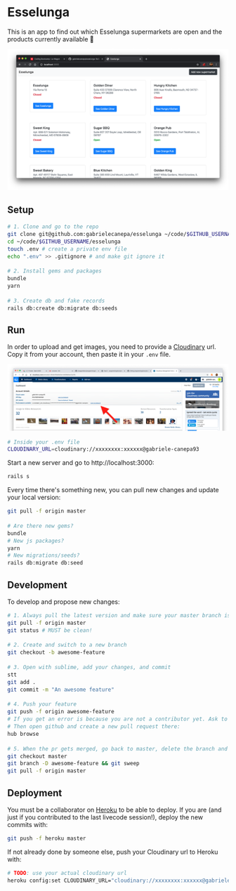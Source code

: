 # Esselunga

This is an app to find out which Esselunga supermarkets are open and the products currently available 🧻

![](./app/assets/images/screenshot.png)

## Setup

```sh
# 1. Clone and go to the repo
git clone git@github.com:gabrielecanepa/esselunga ~/code/$GITHUB_USERNAME
cd ~/code/$GITHUB_USERNAME/esselunga
touch .env # create a private env file
echo ".env" >> .gitignore # and make git ignore it

# 2. Install gems and packages
bundle
yarn

# 3. Create db and fake records
rails db:create db:migrate db:seeds
```

## Run

In order to upload and get images, you need to provide a [Cloudinary](https://cloudinary.com/users/register/free) url. Copy it from your account, then paste it in your `.env` file.

![](./app/assets/images/cloudinary.png)

```sh
# Inside your .env file
CLOUDINARY_URL=cloudinary://xxxxxxxx:xxxxxx@gabriele-canepa93
```

Start a new server and go to http://localhost:3000:

```sh
rails s
```

Every time there's something new, you can pull new changes and update your local version:

```sh
git pull -f origin master

# Are there new gems?
bundle
# New js packages?
yarn
# New migrations/seeds?
rails db:migrate db:seed
```

## Development

To develop and propose new changes:

```sh
# 1. Always pull the latest version and make sure your master branch is clean
git pull -f origin master
git status # MUST be clean!

# 2. Create and switch to a new branch
git checkout -b awesome-feature

# 3. Open with sublime, add your changes, and commit
stt
git add .
git commit -m "An awesome feature"

# 4. Push your feature
git push -f origin awesome-feature
# If you get an error is because you are not a contributor yet. Ask to share your screen and create a feature during a livecode session!
# Then open github and create a new pull request there:
hub browse

# 5. When the pr gets merged, go back to master, delete the branch and get the latest changes
git checkout master
git branch -D awesome-feature && git sweep
git pull -f origin master
```

## Deployment

You must be a collaborator on [Heroku](https://signup.heroku.com) to be able to deploy. If you are (and just if you contributed to the last livecode session!), deploy the new commits with:

```sh
git push -f heroku master
```

If not already done by someone else, push your Cloudinary url to Heroku with:

```sh
# TODO: use your actual cloudinary url
heroku config:set CLOUDINARY_URL="cloudinary://xxxxxxxx:xxxxxx@gabriele-canepa93"
```
